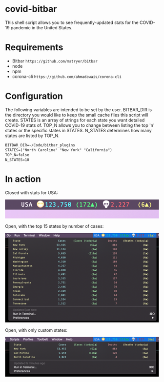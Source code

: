 # covid-bitbar
This shell script allows you to see frequently-updated stats for the COVID-19 pandemic in the United States.

# Requirements
- Bitbar `https://github.com/matryer/bitbar`
- node
- npm
- corona-cli `https://github.com/ahmadawais/corona-cli`

# Configuration
The following variables are intended to be set by the user. BITBAR_DIR is the directory you would like to keep the small cache files this script will create. STATES is an array of strings for each state you want detailed COVID-19 stats of. TOP_N allows you to change between listing the top 'n' states or the specific states in STATES. N_STATES determines how many states are listed by TOP_N.
```
BITBAR_DIR=~/Code/bitbar_plugins                                              
STATES=("North Carolina" "New York" "California")                             
TOP_N=false                                                                   
N_STATES=10  
```    
# In action

Closed with stats for USA:

![An image showing the menu collapsed and the current stats for the United States.](covid-19_menubar.png)

Open, with the top 15 states by number of cases:

![An image showing the menu open and the top 15 states by number of cases.](covid-19_top15_states.png)

Open, with only custom states:

![An image showing the menu open and the top 15 states by number of cases.](covid-19_custom_states.png)